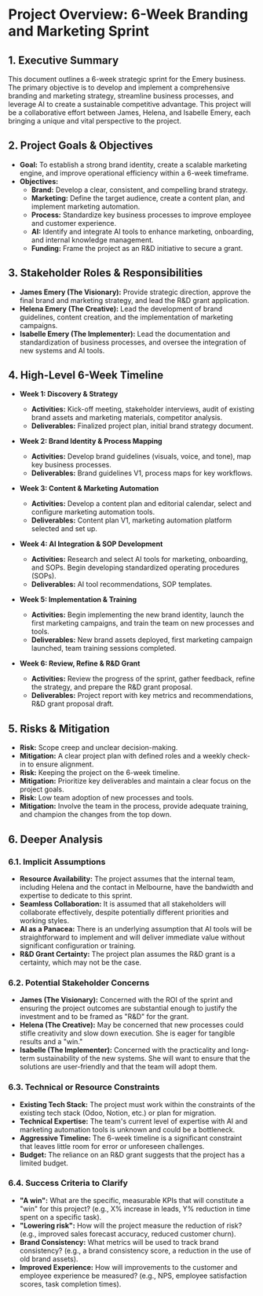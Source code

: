 # Project Overview: 6-Week Branding and Marketing Sprint

## 1. Executive Summary

This document outlines a 6-week strategic sprint for the Emery business. The primary objective is to develop and implement a comprehensive branding and marketing strategy, streamline business processes, and leverage AI to create a sustainable competitive advantage. This project will be a collaborative effort between James, Helena, and Isabelle Emery, each bringing a unique and vital perspective to the project.

## 2. Project Goals & Objectives

*   **Goal:** To establish a strong brand identity, create a scalable marketing engine, and improve operational efficiency within a 6-week timeframe.
*   **Objectives:**
    *   **Brand:** Develop a clear, consistent, and compelling brand strategy.
    *   **Marketing:** Define the target audience, create a content plan, and implement marketing automation.
    *   **Process:** Standardize key business processes to improve employee and customer experience.
    *   **AI:** Identify and integrate AI tools to enhance marketing, onboarding, and internal knowledge management.
    *   **Funding:** Frame the project as an R&D initiative to secure a grant.

## 3. Stakeholder Roles & Responsibilities

*   **James Emery (The Visionary):** Provide strategic direction, approve the final brand and marketing strategy, and lead the R&D grant application.
*   **Helena Emery (The Creative):** Lead the development of brand guidelines, content creation, and the implementation of marketing campaigns.
*   **Isabelle Emery (The Implementer):** Lead the documentation and standardization of business processes, and oversee the integration of new systems and AI tools.

## 4. High-Level 6-Week Timeline

*   **Week 1: Discovery & Strategy**
    *   **Activities:** Kick-off meeting, stakeholder interviews, audit of existing brand assets and marketing materials, competitor analysis.
    *   **Deliverables:** Finalized project plan, initial brand strategy document.

*   **Week 2: Brand Identity & Process Mapping**
    *   **Activities:** Develop brand guidelines (visuals, voice, and tone), map key business processes.
    *   **Deliverables:** Brand guidelines V1, process maps for key workflows.

*   **Week 3: Content & Marketing Automation**
    *   **Activities:** Develop a content plan and editorial calendar, select and configure marketing automation tools.
    *   **Deliverables:** Content plan V1, marketing automation platform selected and set up.

*   **Week 4: AI Integration & SOP Development**
    *   **Activities:** Research and select AI tools for marketing, onboarding, and SOPs. Begin developing standardized operating procedures (SOPs).
    *   **Deliverables:** AI tool recommendations, SOP templates.

*   **Week 5: Implementation & Training**
    *   **Activities:** Begin implementing the new brand identity, launch the first marketing campaigns, and train the team on new processes and tools.
    *   **Deliverables:** New brand assets deployed, first marketing campaign launched, team training sessions completed.

*   **Week 6: Review, Refine & R&D Grant**
    *   **Activities:** Review the progress of the sprint, gather feedback, refine the strategy, and prepare the R&D grant proposal.
    *   **Deliverables:** Project report with key metrics and recommendations, R&D grant proposal draft.

## 5. Risks & Mitigation

*   **Risk:** Scope creep and unclear decision-making.
*   **Mitigation:** A clear project plan with defined roles and a weekly check-in to ensure alignment.
*   **Risk:** Keeping the project on the 6-week timeline.
*   **Mitigation:** Prioritize key deliverables and maintain a clear focus on the project goals.
*   **Risk:** Low team adoption of new processes and tools.
*   **Mitigation:** Involve the team in the process, provide adequate training, and champion the changes from the top down.

## 6. Deeper Analysis

### 6.1. Implicit Assumptions

*   **Resource Availability:** The project assumes that the internal team, including Helena and the contact in Melbourne, have the bandwidth and expertise to dedicate to this sprint.
*   **Seamless Collaboration:** It is assumed that all stakeholders will collaborate effectively, despite potentially different priorities and working styles.
*   **AI as a Panacea:** There is an underlying assumption that AI tools will be straightforward to implement and will deliver immediate value without significant configuration or training.
*   **R&D Grant Certainty:** The project plan assumes the R&D grant is a certainty, which may not be the case.

### 6.2. Potential Stakeholder Concerns

*   **James (The Visionary):**  Concerned with the ROI of the sprint and ensuring the project outcomes are substantial enough to justify the investment and to be framed as "R&D" for the grant.
*   **Helena (The Creative):**  May be concerned that new processes could stifle creativity and slow down execution. She is eager for tangible results and a "win."
*   **Isabelle (The Implementer):**  Concerned with the practicality and long-term sustainability of the new systems. She will want to ensure that the solutions are user-friendly and that the team will adopt them.

### 6.3. Technical or Resource Constraints

*   **Existing Tech Stack:** The project must work within the constraints of the existing tech stack (Odoo, Notion, etc.) or plan for migration.
*   **Technical Expertise:** The team's current level of expertise with AI and marketing automation tools is unknown and could be a bottleneck.
*   **Aggressive Timeline:** The 6-week timeline is a significant constraint that leaves little room for error or unforeseen challenges.
*   **Budget:** The reliance on an R&D grant suggests that the project has a limited budget.

### 6.4. Success Criteria to Clarify

*   **"A win":** What are the specific, measurable KPIs that will constitute a "win" for this project? (e.g., X% increase in leads, Y% reduction in time spent on a specific task).
*   **"Lowering risk":** How will the project measure the reduction of risk? (e.g., improved sales forecast accuracy, reduced customer churn).
*   **Brand Consistency:** What metrics will be used to track brand consistency? (e.g., a brand consistency score, a reduction in the use of old brand assets).
*   **Improved Experience:** How will improvements to the customer and employee experience be measured? (e.g., NPS, employee satisfaction scores, task completion times).